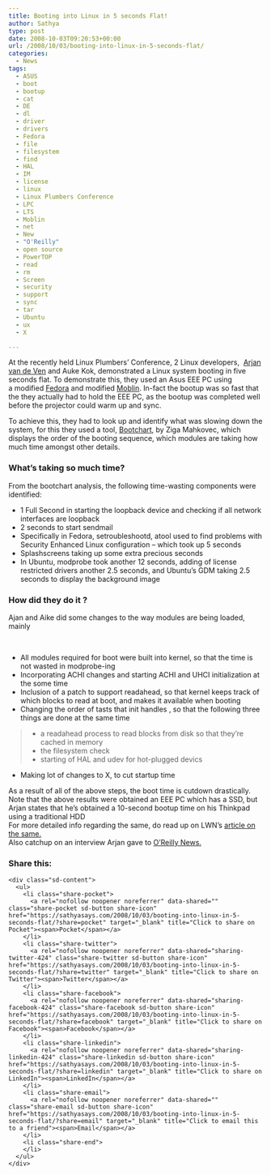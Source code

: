 ```yaml
---
title: Booting into Linux in 5 seconds Flat!
author: Sathya
type: post
date: 2008-10-03T09:20:53+00:00
url: /2008/10/03/booting-into-linux-in-5-seconds-flat/
categories:
  - News
tags:
  - ASUS
  - boot
  - bootup
  - cat
  - DE
  - dl
  - driver
  - drivers
  - Fedora
  - file
  - filesystem
  - find
  - HAL
  - IM
  - license
  - linux
  - Linux Plumbers Conference
  - LPC
  - LTS
  - Moblin
  - net
  - New
  - "O'Reilly"
  - open source
  - PowerTOP
  - read
  - rm
  - Screen
  - security
  - support
  - sync
  - tar
  - Ubuntu
  - ux
  - X

---
```

At the recently held Linux Plumbers&#8217; Conference, 2 Linux developers,  [Arjan van de Ven][1] and Auke Kok, demonstrated a Linux system booting in five seconds flat. To demonstrate this, they used an Asus EEE PC using a modified [Fedora][2] and modified [Moblin][3]. In-fact the bootup was so fast that the they actually had to hold the EEE PC, as the bootup was completed well before the projector could warm up and sync.

To achieve this, they had to look up and identify what was slowing down the system, for this they used a tool, [Bootchart][4], by Ziga Mahkovec, which displays the order of the booting sequence, which modules are taking how much time amongst other details. 

<!--more-->

### What&#8217;s taking so much time?

From the bootchart analysis, the following time-wasting components were identified:

  * 1 Full Second in starting the loopback device and checking if all network interfaces are loopback
  * 2 seconds to start sendmail
  * Specifically in Fedora, setroubleshootd, atool used to find problems with Security Enhanced Linux configuration &#8211; which took up 5 seconds
  * Splashscreens taking up some extra precious seconds
  * In Ubuntu, modprobe took another 12 seconds, adding of license restricted drivers another 2.5 seconds, and Ubuntu&#8217;s GDM taking 2.5 seconds to display the background image

### How did they do it ?

Ajan and Aike did some changes to the way modules are being loaded, mainly

 

  * All modules required for boot were built into kernel, so that the time is not wasted in modprobe-ing
  * Incorporating ACHI changes and starting ACHI and UHCI initialization at the some time
  * Inclusion of a patch to support readahead, so that kernel keeps track of which blocks to read at boot, and makes it available when booting
  * Changing the order of tasts that init handles , so that the following three things are done at the same time
>   * a readahead process to read blocks from disk so that they&#8217;re cached in memory
>   * the filesystem check
>   * starting of HAL and udev for hot-plugged devics
  * Making lot of changes to X, to cut startup time

<div>
  As a result of all of the above steps, the boot time is cutdown drastically.
</div>

<div>
  Note that the above results were obtained an EEE PC which has a SSD, but Arjan states that he&#8217;s obtained a 10-second bootup time on his Thinkpad using a traditional HDD
</div>

<div>
  For more detailed info regarding the same, do read up on LWN&#8217;s <a href="http://lwn.net/Articles/299483/" target="_blank">article on the same.</a>
</div>

<div>
  Also catchup on an interview Arjan gave to <a href="http://broadcast.oreilly.com/2008/09/how-powertop-latencytop-and-fi.html" target="_blank">O&#8217;Reilly News.</a>
</div>

<div class="sharedaddy sd-sharing-enabled">
  <div class="robots-nocontent sd-block sd-social sd-social-icon-text sd-sharing">
    <h3 class="sd-title">
      Share this:
    </h3>
    
    <div class="sd-content">
      <ul>
        <li class="share-pocket">
          <a rel="nofollow noopener noreferrer" data-shared="" class="share-pocket sd-button share-icon" href="https://sathyasays.com/2008/10/03/booting-into-linux-in-5-seconds-flat/?share=pocket" target="_blank" title="Click to share on Pocket"><span>Pocket</span></a>
        </li>
        <li class="share-twitter">
          <a rel="nofollow noopener noreferrer" data-shared="sharing-twitter-424" class="share-twitter sd-button share-icon" href="https://sathyasays.com/2008/10/03/booting-into-linux-in-5-seconds-flat/?share=twitter" target="_blank" title="Click to share on Twitter"><span>Twitter</span></a>
        </li>
        <li class="share-facebook">
          <a rel="nofollow noopener noreferrer" data-shared="sharing-facebook-424" class="share-facebook sd-button share-icon" href="https://sathyasays.com/2008/10/03/booting-into-linux-in-5-seconds-flat/?share=facebook" target="_blank" title="Click to share on Facebook"><span>Facebook</span></a>
        </li>
        <li class="share-linkedin">
          <a rel="nofollow noopener noreferrer" data-shared="sharing-linkedin-424" class="share-linkedin sd-button share-icon" href="https://sathyasays.com/2008/10/03/booting-into-linux-in-5-seconds-flat/?share=linkedin" target="_blank" title="Click to share on LinkedIn"><span>LinkedIn</span></a>
        </li>
        <li class="share-email">
          <a rel="nofollow noopener noreferrer" data-shared="" class="share-email sd-button share-icon" href="https://sathyasays.com/2008/10/03/booting-into-linux-in-5-seconds-flat/?share=email" target="_blank" title="Click to email this to a friend"><span>Email</span></a>
        </li>
        <li class="share-end">
        </li>
      </ul>
    </div>
  </div>
</div>

 [1]: http://www.fenrus.org/
 [2]: http://fedoraproject.org/
 [3]: http://www.moblin.org/
 [4]: http://www.bootchart.org/